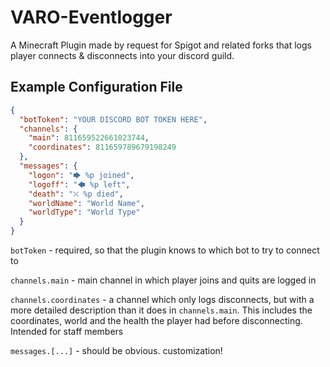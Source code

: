# VARO-Eventlogger
A Minecraft Plugin made by request for Spigot and related forks that logs player connects & disconnects into your discord guild.

## Example Configuration File
```json
{
  "botToken": "YOUR DISCORD BOT TOKEN HERE",
  "channels": {
    "main": 811659522661023744,
    "coordinates": 811659789679198249
  },
  "messages": {
    "logon": "🡆 %p joined",
    "logoff": "🡄 %p left",
    "death": "⛌ %p died",
    "worldName": "World Name",
    "worldType": "World Type"
  }
}
```
`botToken` - required, so that the plugin knows to which bot to try to connect to

`channels.main` - main channel in which player joins and quits are logged in

`channels.coordinates` - a channel which only logs disconnects, but with a more detailed description than it does in `channels.main`. This includes the coordinates, world and the health the player had before disconnecting. Intended for staff members

`messages.[...]` - should be obvious. customization!
